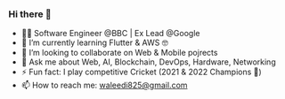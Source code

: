 ### Hi there 👋

- 👨‍💻 Software Engineer @BBC | Ex Lead @Google
- 🌱 I’m currently learning Flutter & AWS 🤓
- 👯 I’m looking to collaborate on Web & Mobile pojrects
- 💬 Ask me about Web, AI, Blockchain, DevOps, Hardware, Networking 
- ⚡ Fun fact: I play competitive Cricket (2021 & 2022 Champions 🥇)
- 📫 How to reach me: waleedi825@gmail.com
